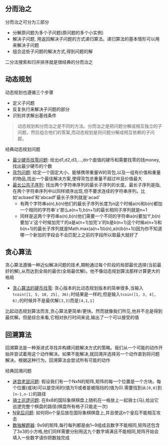 ## 分而治之
分而治之可分为三部分
- 分解原问题为多个子问题(原问题的多个小实例)
- 解决子问题, 用返回解决子问题的方式递归算法。递归算法的基本情形可以用来解决子问题
- 组合这些子问题的解决方式,得到问题的解

二分法搜索和归并排序就是很经典的分而治之
## 动态规划
动态规划也遵循三个步骤
- 定义子问题
- 反复执行来解决子问题的部分
- 识别并求解出基线条件

> 动态规划和分而治之是不同的方法。分而治之是把问题分解成相互独立的子问题，然后组合他们的答案,而动态规划是将问题分解成相互依赖的子问题。

经典动态规划问题
- [最少硬币找零问题](./minCoinChange.js): 给出d1,d2,d3,...,dn个面值的硬币和需要找零的钱money,找出最少硬币的个数
- [背包问题](./knapSack.js): 给定一个固定大小、能够携带重量W的背包,以及一组有价值和重量的物品,找出一个最佳解决方案,使得背包总重量不超过W且价值最大
- [最长公共子序列](./lcs.js): 找出两个字符串序列的最长子序列的长度。最长子序列是指,在两个字符串序列中以同样顺序出现,但不要求连续的字符串序列。比如'acbaed'和'abcadf'最长子序列就是'acad'
   - 有两个字符串a(n),b(n)他们的最长子序列长度为n这个时候a(n)和b(n)都加一个相同的字符串'z'那么a(n+1),b(n+1)的最长相同子序列就是n+1
   - 同样是这两个字符串a(n),b(n)他们需要一个不同的字符串a(n)要加'f',b(n)要加'z'这个时候加完'f'的a是a(n+1)加完'z'的b是b(n+1)这个时候a(n+1)和b(n+1)的最长子序列就是Math.max(a(n+1)b(n),a(n)b(n+1))因为你不知道哪一个新加的字段会不会匹配上之前的字段所以取最大就好了
## 贪心算法
贪心算法遵循一种近似解决问题的技术,期盼通过每个阶段的局部最优选择(当前最好的解),从而达到全局的最优(全局最优解)。他不像动态规划算法那样计算更大的格局

- [贪心算法的硬币找零](tcoin.js): 贪心版本的比动态规划版本的简单很多,当输入`tcoin([1, 5, 10, 25], 36);`时结果是一样的,但是输入`tcoin([1, 3, 4], 6);`的时候并不是最优解`[3,3]`而是`[4,1,1]`

比起动态规划算法而言,贪心算法更简单/更快。然而就像我们所见,他并不总是得到最优解。但是综合来看,它相对执行时间来说,输出了一个可以接受的值
## 回溯算法
回溯算法是一种渐进式寻找并构建问题解决方式的策略。我们从一个可能的动作开始并尝试着用这个动作解决。如果不能解决,就回溯并选择另一个动作直到将问题解决。根据这种行为。回溯算法会尝试所有可能的动作

经典回溯问题
- [迷宫老鼠问题](./ratInAMaze.js): 假设我们有一个NxN的矩阵,矩阵的每一个位置是一个方块。每个位置(或块)可以是空闲的(值为1)或者是被阻挡的(值为0).需要找到从`[0,0]`到`[n-1,n-1]`的路径
- [骑士巡逻问题](./knightRun.js): 在8x8的国际象棋棋盘上随机在一格放上一起骑士(马),给出它巡逻完整个棋盘的路径(棋盘所有格子只能走一次)
- [N皇后问题](./nqueen.js): 如何将n个皇后放在国际象棋棋盘上,并且使这n个皇后不能相互攻击
- [数独解题器](./sudokuSolver.js): 9x9的矩阵,每行每列都是由1~9组成且数字不能相同,矩阵还包含了3x3的小方格,他们同样需要分别用这九个数字填满且不能相同,矩阵开始会填入一些数字请你把数独完成